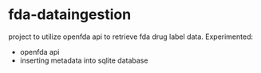 # fda-dataingestion
project to utilize openfda api to retrieve fda drug label data.
Experimented:
- openfda api
- inserting metadata into sqlite database
